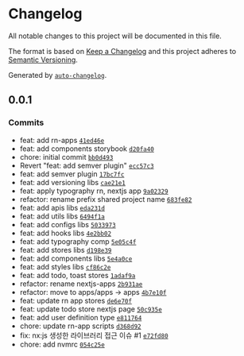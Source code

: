 # Changelog

All notable changes to this project will be documented in this file.

The format is based on [Keep a Changelog](https://keepachangelog.com/en/1.0.0/)
and this project adheres to [Semantic Versioning](https://semver.org/spec/v2.0.0.html).

Generated by [`auto-changelog`](https://github.com/CookPete/auto-changelog).

## 0.0.1

### Commits

- feat: add rn-apps [`41ed46e`](https://github.com/BoBeenLee/nx-react-code-sharing/commit/41ed46eb42621ebab5f75954fb4d99a14c3338bb)
- feat: add components storybook [`d20fa40`](https://github.com/BoBeenLee/nx-react-code-sharing/commit/d20fa4092cb00f28911906190f0462afea4feebc)
- chore: initial commit [`bb0d493`](https://github.com/BoBeenLee/nx-react-code-sharing/commit/bb0d4936e26de5df68c3844ce44a8ce8176a90e7)
- Revert "feat: add semver plugin" [`ecc57c3`](https://github.com/BoBeenLee/nx-react-code-sharing/commit/ecc57c378e9e83f51fda37c56140babcd1806cea)
- feat: add semver plugin [`17bc7fc`](https://github.com/BoBeenLee/nx-react-code-sharing/commit/17bc7fc79129283d5a1a36c653e6006939a42dbc)
- feat: add versioning libs [`cae21e1`](https://github.com/BoBeenLee/nx-react-code-sharing/commit/cae21e1c96adfdb27a40adb76a61d79e964daebf)
- feat: apply typography rn, nextjs app [`9a02329`](https://github.com/BoBeenLee/nx-react-code-sharing/commit/9a02329ecca66fbd20b291d7762045c6d63abd87)
- refactor: rename prefix shared project name [`683fe82`](https://github.com/BoBeenLee/nx-react-code-sharing/commit/683fe821d9a6fb479ccde4d7b1bd63b7f20fbe5e)
- feat: add apis libs [`eda231d`](https://github.com/BoBeenLee/nx-react-code-sharing/commit/eda231dda9e2cb5ceff2483d07189bc7ae110d38)
- feat: add utils libs [`6494f1a`](https://github.com/BoBeenLee/nx-react-code-sharing/commit/6494f1afec79dda4ea6675155ff1384fae6f0605)
- feat: add configs libs [`5033973`](https://github.com/BoBeenLee/nx-react-code-sharing/commit/5033973aeef47d159129c733026a40ea30589c41)
- feat: add hooks libs [`4e2bb02`](https://github.com/BoBeenLee/nx-react-code-sharing/commit/4e2bb028f2d87f5ece97c45d84aaf326590742c9)
- feat: add typography comp [`5e05c4f`](https://github.com/BoBeenLee/nx-react-code-sharing/commit/5e05c4fdf5b378d08bd0fdc51a311fe9e4c1f63c)
- feat: add stores libs [`d198e39`](https://github.com/BoBeenLee/nx-react-code-sharing/commit/d198e39dfef090f5fa83defcbf1ab6c91f871b99)
- feat: add components libs [`5e4a0ce`](https://github.com/BoBeenLee/nx-react-code-sharing/commit/5e4a0ce86027ff6e1f3ee867041aacb1cae1caad)
- feat: add styles libs [`cf86c2e`](https://github.com/BoBeenLee/nx-react-code-sharing/commit/cf86c2e73be5109330671f8748ea0529ce5109dc)
- feat: add todo, toast stores [`1adaf9a`](https://github.com/BoBeenLee/nx-react-code-sharing/commit/1adaf9a3a96e5222878994b062f2af015b041613)
- refactor: rename nextjs-apps [`2b931ae`](https://github.com/BoBeenLee/nx-react-code-sharing/commit/2b931ae40babb7e8317919df9c5cdcd15be1f1b9)
- refactor: move to apps/apps -&gt; apps [`4b7e10f`](https://github.com/BoBeenLee/nx-react-code-sharing/commit/4b7e10ff0970aae297668ceeb6a43dac8e30d0f0)
- feat: update rn app stores [`de6e70f`](https://github.com/BoBeenLee/nx-react-code-sharing/commit/de6e70f33d9e8357322f534315065402451a46e1)
- feat: update todo store nextjs page [`50c935e`](https://github.com/BoBeenLee/nx-react-code-sharing/commit/50c935e76c0c6a5d34c5f165aa91a1475f63f7f6)
- feat: add user definition type [`e811764`](https://github.com/BoBeenLee/nx-react-code-sharing/commit/e811764424bdbd5ff493f9508d86a6ab0d7fa88f)
- chore: update rn-app scripts [`d368d92`](https://github.com/BoBeenLee/nx-react-code-sharing/commit/d368d92c71021b248ef50cbd576d190ffdd4fd6a)
- fix: nx:js 생성한 라이브러리 접근 이슈 #1 [`e72fd80`](https://github.com/BoBeenLee/nx-react-code-sharing/commit/e72fd8087249b197898f562ff9de433f26eb5167)
- chore: add nvmrc [`054c25e`](https://github.com/BoBeenLee/nx-react-code-sharing/commit/054c25ee1a16a34f7b3f279c481b83604f691d1a)

